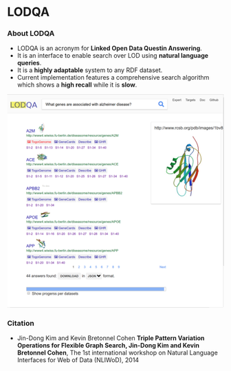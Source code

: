 # LODQA
### About LODQA
* LODQA is an acronym for **Linked Open Data Questin Answering**.
* It is an interface to enable search over LOD using **natural language queries**.
* It is a **highly adaptable** system to any RDF dataset.
* Current implementation features a comprehensive search algorithm which shows a **high recall** while it is **slow**.

![Fig-1](https://raw.githubusercontent.com/dbcls/website/master/services/images/DBCLSservices_LODQA_fig-1_180604.png)

### Citation

* Jin-Dong Kim and Kevin Bretonnel Cohen
    **Triple Pattern Variation Operations for Flexible Graph Search, Jin-Dong Kim and Kevin Bretonnel Cohen**, The 1st international workshop on Natural Language Interfaces for Web of Data (NLIWoD), 2014
